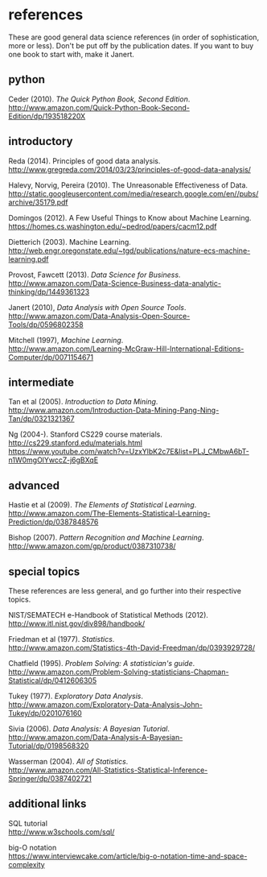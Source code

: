 # references
These are good general data science references (in order of sophistication, more or less). Don't be put
off by the publication dates. If you want to buy one book to start with, make it Janert.

## python
Ceder (2010). *The Quick Python Book, Second Edition*.  
http://www.amazon.com/Quick-Python-Book-Second-Edition/dp/193518220X

## introductory
Reda (2014). Principles of good data analysis.  
http://www.gregreda.com/2014/03/23/principles-of-good-data-analysis/

Halevy, Norvig, Pereira (2010). The Unreasonable Effectiveness of Data.  
http://static.googleusercontent.com/media/research.google.com/en//pubs/archive/35179.pdf

Domingos (2012). A Few Useful Things to Know about Machine Learning.  
https://homes.cs.washington.edu/~pedrod/papers/cacm12.pdf

Dietterich (2003). Machine Learning.  
http://web.engr.oregonstate.edu/~tgd/publications/nature-ecs-machine-learning.pdf

Provost, Fawcett (2013). *Data Science for Business*.  
http://www.amazon.com/Data-Science-Business-data-analytic-thinking/dp/1449361323

Janert (2010), *Data Analysis with Open Source Tools*.  
http://www.amazon.com/Data-Analysis-Open-Source-Tools/dp/0596802358

Mitchell (1997), *Machine Learning*.  
http://www.amazon.com/Learning-McGraw-Hill-International-Editions-Computer/dp/0071154671

## intermediate
Tan et al (2005). *Introduction to Data Mining*.  
http://www.amazon.com/Introduction-Data-Mining-Pang-Ning-Tan/dp/0321321367

Ng (2004-). Stanford CS229 course materials.  
http://cs229.stanford.edu/materials.html  
https://www.youtube.com/watch?v=UzxYlbK2c7E&list=PLJ_CMbwA6bT-n1W0mgOlYwccZ-j6gBXqE

## advanced
Hastie et al (2009). *The Elements of Statistical Learning*.  
http://www.amazon.com/The-Elements-Statistical-Learning-Prediction/dp/0387848576

Bishop (2007). *Pattern Recognition and Machine Learning*.  
http://www.amazon.com/gp/product/0387310738/

## special topics
These references are less general, and go further into their respective topics.  

NIST/SEMATECH e-Handbook of Statistical Methods (2012).  
http://www.itl.nist.gov/div898/handbook/

Friedman et al (1977). *Statistics*.  
http://www.amazon.com/Statistics-4th-David-Freedman/dp/0393929728/

Chatfield (1995). *Problem Solving: A statistician's guide*.  
http://www.amazon.com/Problem-Solving-statisticians-Chapman-Statistical/dp/0412606305

Tukey (1977). *Exploratory Data Analysis*.  
http://www.amazon.com/Exploratory-Data-Analysis-John-Tukey/dp/0201076160

Sivia (2006). *Data Analysis: A Bayesian Tutorial*.  
http://www.amazon.com/Data-Analysis-A-Bayesian-Tutorial/dp/0198568320

Wasserman (2004). *All of Statistics*.  
http://www.amazon.com/All-Statistics-Statistical-Inference-Springer/dp/0387402721

## additional links
SQL tutorial  
http://www.w3schools.com/sql/

big-O notation  
https://www.interviewcake.com/article/big-o-notation-time-and-space-complexity

